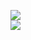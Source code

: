 [![](https://img.shields.io/badge/Made%20With-Github%20Spray-lightgrey.svg?style=for-the-badge&logo=github)](https://github.com/Annihil/github-spray#1724)  
[![](https://i.imgur.com/2DrTn0Z.gif)](https://github.com/Annihil/github-spray)